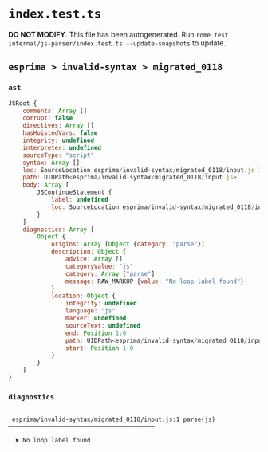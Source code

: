 # `index.test.ts`

**DO NOT MODIFY**. This file has been autogenerated. Run `rome test internal/js-parser/index.test.ts --update-snapshots` to update.

## `esprima > invalid-syntax > migrated_0118`

### `ast`

```javascript
JSRoot {
	comments: Array []
	corrupt: false
	directives: Array []
	hasHoistedVars: false
	integrity: undefined
	interpreter: undefined
	sourceType: "script"
	syntax: Array []
	loc: SourceLocation esprima/invalid-syntax/migrated_0118/input.js 1:0-2:0
	path: UIDPath<esprima/invalid-syntax/migrated_0118/input.js>
	body: Array [
		JSContinueStatement {
			label: undefined
			loc: SourceLocation esprima/invalid-syntax/migrated_0118/input.js 1:0-1:8
		}
	]
	diagnostics: Array [
		Object {
			origins: Array [Object {category: "parse"}]
			description: Object {
				advice: Array []
				categoryValue: "js"
				category: Array ["parse"]
				message: RAW_MARKUP {value: "No loop label found"}
			}
			location: Object {
				integrity: undefined
				language: "js"
				marker: undefined
				sourceText: undefined
				end: Position 1:0
				path: UIDPath<esprima/invalid-syntax/migrated_0118/input.js>
				start: Position 1:0
			}
		}
	]
}
```

### `diagnostics`

```

 esprima/invalid-syntax/migrated_0118/input.js:1 parse(js) ━━━━━━━━━━━━━━━━━━━━━━━━━━━━━━━━━━━━━━━━━

  ✖ No loop label found


```
